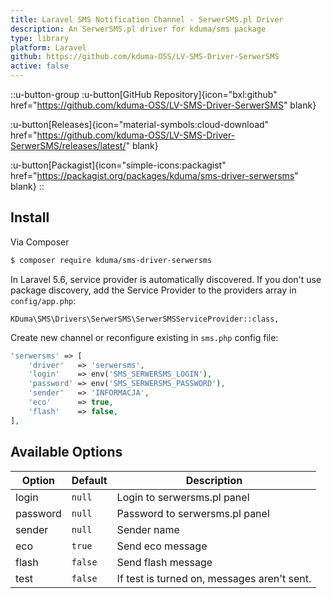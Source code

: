 ```yaml
---
title: Laravel SMS Notification Channel - SerwerSMS.pl Driver
description: An SerwerSMS.pl driver for kduma/sms package
type: library
platform: Laravel
github: https://github.com/kduma-OSS/LV-SMS-Driver-SerwerSMS
active: false
---
```


::u-button-group
:u-button[GitHub Repository]{icon="bxl:github" href="https://github.com/kduma-OSS/LV-SMS-Driver-SerwerSMS" blank}

:u-button[Releases]{icon="material-symbols:cloud-download" href="https://github.com/kduma-OSS/LV-SMS-Driver-SerwerSMS/releases/latest/" blank}

:u-button[Packagist]{icon="simple-icons:packagist" href="https://packagist.org/packages/kduma/sms-driver-serwersms" blank}
::

## Install

Via Composer

```bash
$ composer require kduma/sms-driver-serwersms
```

In Laravel 5.6, service provider is automatically discovered. If you don't use package discovery,
add the Service Provider to the providers array in `config/app.php`:

    KDuma\SMS\Drivers\SerwerSMS\SerwerSMSServiceProvider::class,

Create new channel or reconfigure existing in `sms.php` config file:

```php
'serwersms' => [
    'driver'   => 'serwersms',
    'login'    => env('SMS_SERWERSMS_LOGIN'),
    'password' => env('SMS_SERWERSMS_PASSWORD'),
    'sender'   => 'INFORMACJA',
    'eco'      => true,
    'flash'    => false,
],
```

## Available Options

| Option   | Default | Description                                 |
|----------|---------|---------------------------------------------|
| login    | `null`  | Login to serwersms.pl panel                 |
| password | `null`  | Password to serwersms.pl panel              |
| sender   | `null`  | Sender name                                 |
| eco      | `true`  | Send eco message                            |
| flash    | `false` | Send flash message                          |
| test     | `false` | If test is turned on, messages aren't sent. |